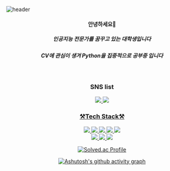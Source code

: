 ![header](https://capsule-render.vercel.app/api?type=waving&color=gradient&customColorList=0,2,2,5,30&section=header&text=danbi's%20HelloWorld&fontSize=50)

<div align=center>
<h4 align="center"> 안녕하세요🙌</h4>
<h5 align="center"> 인공지능 전문가를 꿈꾸고 있는 대학생입니다 </h5>
<h5 align="center"> CV에 관심이 생겨 Python을 집중적으로 공부중 입니다 </h5>
 <br>

<h3 align="center"> SNS list</h3>
<div align=center>
<a href="https://www.instagram.com/sweetb_k/">
<img src="https://img.shields.io/badge/Instagram-E4405F?style=for-the-badge&logo=Instagram&logoColor=white">
<a href=https://blog.naver.com/danbi_0805>
<img src="https://img.shields.io/badge/Naver Blog-03C75A?style=for-the-badge&logo=Naver Blog&logoColor=white">
<br>


<h3 align="center"> ⚒️Tech Stack⚒️</h3>

<div align=center>
<img src="https://img.shields.io/badge/Python-3776AB?style=for-the-badge&logo=Python&logoColor=white">
<img src="https://img.shields.io/badge/c++-00599C?style=for-the-badge&logo=c%2B%2B&logoColor=white">
<img src="https://img.shields.io/badge/java-007396?style=for-the-badge&logo=java&logoColor=white"> 
<img src="https://img.shields.io/badge/github-181717?style=for-the-badge&logo=github&logoColor=white">
<img src="https://img.shields.io/badge/Atom-66595C?style=for-the-badge&logo=Atom&logoColor=white">

 <br>

<div align=center>
<img src="https://img.shields.io/badge/Android Studio-3DDC84?style=for-the-badge&logo=Android Studio&logoColor=white">
<img src="https://img.shields.io/badge/Visual Studio-5C2D91?style=for-the-badge&logo=Visual Studio&logoColor=white">
<img src="https://img.shields.io/badge/Sublime Text-FF9800?style=for-the-badge&logo=Sublime Texto&logoColor=white">
 <br>
 
 
[![Solved.ac Profile](http://mazassumnida.wtf/api/generate_badge?boj=dankku)](https://solved.ac/dankku)
  <br/>
 
[![Ashutosh's github activity graph](https://github-readme-activity-graph.cyclic.app/graph?username=sweetbii&theme=dracula)](https://github.com/sweetbii/github-readme-activity-graph)
   <br/>

